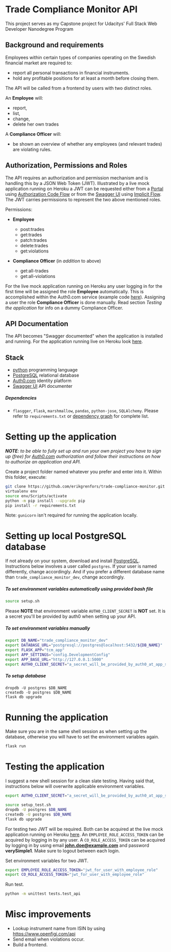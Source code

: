# Trade Compliance Monitor API
This project serves as my Capstone project for Udacitys' Full Stack Web Developer Nanodegree Program



## Background and requirements

Employees within certain types of companies operating on the Swedish financial market are required to:
* report all personal transactions in financial instruments.
* hold any profitable positions for at least a month before closing them.



The API will be called from a frontend by users with two distinct roles.

An **Employee** will:
* report,
* list,
* change,
* delete her own trades

A **Compliance Officer** will:
* be shown an overview of whether any employees (and relevant trades) are violating rules.



## Authorization, Permissions and Roles
The API requires an authorization and permission mechanism and is handling this by a JSON Web Token (JWT). Illustrated by a live mock application running on Heroku a JWT can be requested either from a [Portal](https://trade-compliance-monitor.herokuapp.com/) using [Authorization Code Flow](https://auth0.com/docs/flows/concepts/auth-code) or from the [Swagger UI](https://trade-compliance-monitor.herokuapp.com/apidocs/) using [Implicit Flow](https://auth0.com/docs/flows/concepts/implicit). The JWT carries permissions to represent the two above mentioned roles.

Permissions:

* **Employee**
  * post:trades
  * get:trades
  * patch:trades
  * delete:trades
  * get:violations

* **Compliance Officer** (in *addition* to above)
  * get:all-trades
  * get:all-violations

For the live mock application running on Heroku any user logging in for the first time will be assigned the role **Employee** automatically. This is accomplished within the Auth0.com service (example code [here](https://community.auth0.com/t/how-do-i-add-a-default-role-to-a-new-user-on-first-login/25857)). Assigning a user the role **Compliance Officer** is done manually. Read section *Testing the application* for info on a dummy Compliance Officer.


## API Documentation
The API becomes "Swagger documented" when the application is installed and running. For the application running live on Heroku look [here](https://trade-compliance-monitor.herokuapp.com/apidocs/).


## Stack
* [python](https://www.python.org/) programming language
* [PostgreSQL](https://www.postgresql.org/) relational database
* [Auth0.com](https://auth0.com/) identity platform
* [Swagger UI](https://swagger.io/tools/swagger-ui/) API documenter

##### Dependencies
* `flasgger`, `Flask`, `marshmallow`, `pandas`, `python-jose`, `SQLAlchemy`. Please refer to `requirements.txt` or [dependency graph](https://github.com/erikgrenfors/trade-compliance-monitor/network/dependencies) for complete list.



# Setting up the application
_**NOTE**: to be able to fully set up and run your own project you have to sign up (free) for [Auth0.com](https://auth0.com/) authorization and follow their instructions on how to authorize an application and API._

Create a project folder named whatever you prefer and enter into it.
Within this folder, execute:

```bash
git clone https://github.com/erikgrenfors/trade-compliance-monitor.git .
virtualenv env
source env/Scripts/activate
python -m pip install --upgrade pip
pip install -r requirements.txt
```
Note: `gunicorn` isn't required for running the application locally.



# Setting up local PostgreSQL database
If not already on your system, download and install [PostgreSQL](https://www.postgresql.org/download/).
Instructions below involves a user called `postgres`. If your user is named differently, change accordingly. And if you prefer a different database name than `trade_compliance_monitor_dev`, change accordingly.

##### To set environment variables automatically using provided bash file
```bash
source setup.sh
```
Please **NOTE** that environment variable `AUTH0_CLIENT_SECRET` is **NOT** set. It is a secret you'll be provided by auth0 when setting up your API.

##### To set environment variables manually
```bash
export DB_NAME="trade_compliance_monitor_dev"
export DATABASE_URL="postgresql://postgres@localhost:5432/${DB_NAME}"
export FLASK_APP="tcm_app"
export APP_SETTINGS="config.DevelopmentConfig"
export APP_BASE_URL="http://127.0.0.1:5000"
export AUTH0_CLIENT_SECRET="a_secret_will_be_provided_by_auth0_at_app_setup"
```

##### To setup database
```
dropdb -U postgres $DB_NAME
createdb -U postgres $DB_NAME
flask db upgrade
```



# Running the application
Make sure you are in the same shell session as when setting up the database, otherwise you will have to set the environment variables again.
```bash
flask run
```



# Testing the application

I suggest a new shell session for a clean slate testing. Having said that, instructions below will overwrite applicable environment variables.
```bash
export AUTH0_CLIENT_SECRET="a_secret_will_be_provided_by_auth0_at_app_setup"
```
```bash
source setup_test.sh
dropdb -U postgres $DB_NAME
createdb -U postgres $DB_NAME
flask db upgrade
```

For testing two JWT will be required. Both can be acquired at the live mock application running on Heroku [here](https://trade-compliance-monitor.herokuapp.com/). An `EMPLOYEE_ROLE_ACCESS_TOKEN` can be acquired by logging in by any user. A `CO_ROLE_ACCESS_TOKEN` can be acquired by logging in by using email **john.doe@example.com** and password **verySimple1**. Make sure to logout between each login.

Set environment variables for two JWT.
```bash
export EMPLOYEE_ROLE_ACCESS_TOKEN="jwt_for_user_with_employee_role"
export CO_ROLE_ACCESS_TOKEN="jwt_for_user_with_employee_role"
```

Run test.
```bash
python -m unittest tests.test_api
```



# Misc improvements
- Lookup instrument name from ISIN by using https://www.openfigi.com/api
- Send email when violations occur.
- Build a frontend.
